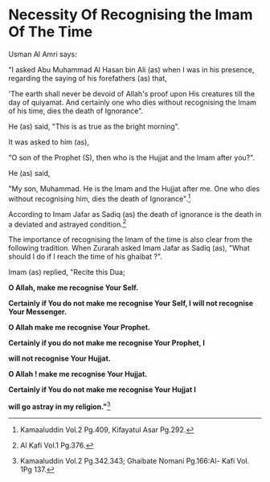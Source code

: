 Necessity Of Recognising the Imam Of The Time
=============================================

Usman Al Amri says:

"I asked Abu Muhammad Al Hasan bin Ali (as) when I was in his presence,
regarding the saying of his forefathers (as) that,

'The earth shall never be devoid of Allah's proof upon His creatures
till the day of quiyamat. And certainly one who dies without recognising
the Imam of his time, dies the death of Ignorance".

He (as) said, "This is as true as the bright morning".

It was asked to him (as),

"O son of the Prophet (S), then who is the Hujjat and the Imam after
you?".

He (as) said,

"My son, Muhammad. He is the Imam and the Hujjat after me. One who dies
without recognising him, dies the death of Ignorance".[^1]

According to Imam Jafar as Sadiq (as) the death of ignorance is the
death in a deviated and astrayed condition.[^2]

The importance of recognising the Imam of the time is also clear from
the following tradition. When Zurarah asked Imam Jafar as Sadiq (as),
"What should I do if I reach the time of his ghaibat ?".

Imam (as) replied, "Recite this Dua;

**O Allah, make me recognise Your Self.**

**Certainly if You do not make me recognise Your Self, I will not
recognise Your Messenger.**

**O Allah make me recognise Your Prophet.**

**Certainly if you do not make me recognise Your Prophet, I**

**will not recognise Your Hujjat.**

**O Allah ! make me recognise Your Hujjat.**

**Certainly if You do not make me recognise Your Hujjat I**

**will go astray in my religion."**[^3]

[^1]: Kamaaluddin Vol.2 Pg.409, Kifayatul Asar Pg.292.

[^2]: Al Kafi Vol.1 Pg.376.

[^3]: Kamaaluddin Vol.2 Pg.342.343; Ghaibate Nomani Pg.166:Al- Kafi Vol.
1Pg 137.


